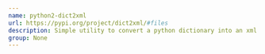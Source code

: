 ```yaml
---
name: python2-dict2xml
url: https://pypi.org/project/dict2xml/#files
description: Simple utility to convert a python dictionary into an xml string. URL : https://pypi.org/project/dict2xml/#files Groups : None
group: None
---
```

